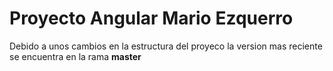 # Proyecto Angular Mario Ezquerro

Debido a unos cambios en la estructura del proyeco la version mas reciente se encuentra en la rama **master**
